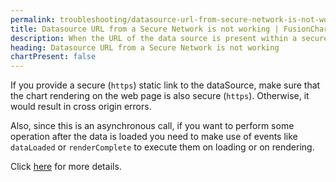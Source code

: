 ```yaml
---
permalink: troubleshooting/datasource-url-from-secure-network-is-not-working.html
title: Datasource URL from a Secure Network is not working | FusionCharts
description: When the URL of the data source is present within a secured network, FusionCharts may not always be able to access it. This page shows how to solve the problem.
heading: Datasource URL from a Secure Network is not working
chartPresent: false
---
```


If you provide a secure (`https`) static link to the dataSource, make sure that the chart rendering on the web page is also secure (`https`). Otherwise, it would result in cross origin errors.

Also, since this is an asynchronous call, if you want to perform some operation after the data is loaded you need to make use of events like `dataLoaded` or `renderComplete` to execute them on loading or on rendering.

Click [here](https://www.fusioncharts.com/dev/chart-guide/getting-started/setting-data-source-using-url '@@open-newtab') for more details.